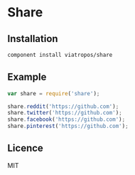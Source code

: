 # Share

## Installation

```bash
component install viatropos/share
```

## Example

```js
var share = require('share');

share.reddit('https://github.com');
share.twitter('https://github.com');
share.facebook('https://github.com');
share.pinterest('https://github.com');
```

## Licence

MIT